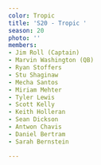 ```yaml
---
color: Tropic
title: 'S20 - Tropic '
season: 20
photo: ''
members:
- Jim Roll (Captain)
- Marvin Washington (QB)
- Ryan Stoffers
- Stu Shaginaw
- Mecha Santos
- Miriam Mehter
- Tyler Lewis
- Scott Kelly
- Keith Holleran
- Sean Dickson
- Antwon Chavis
- Daniel Bertram
- Sarah Bernstein

---
```

